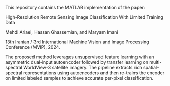 This repository contains the MATLAB implementation of the paper:

High-Resolution Remote Sensing Image Classification With Limited Training Data

Mehdi Ariaei, Hassan Ghassemian, and Maryam Imani

13th Iranian / 3rd International Machine Vision and Image Processing Conference (MVIP), 2024.

The proposed method leverages unsupervised feature learning with an asymmetric dual-input autoencoder followed by transfer learning on multi-spectral WorldView-3 satellite imagery. The pipeline extracts rich spatial–spectral representations using autoencoders and then re-trains the encoder on limited labeled samples to achieve accurate per-pixel classification.

